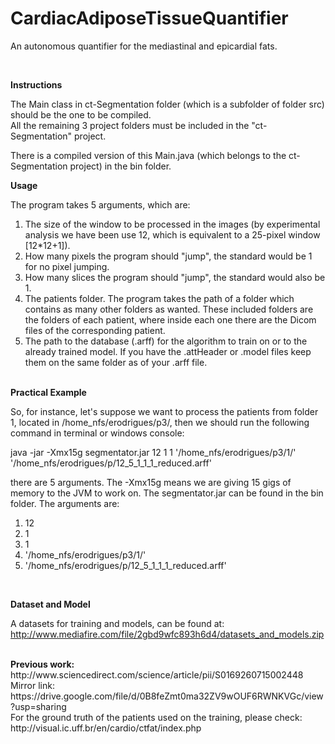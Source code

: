 # CardiacAdiposeTissueQuantifier
An autonomous quantifier for the mediastinal and epicardial fats.

<br>

<b>Instructions</b>

The Main class in ct-Segmentation folder (which is a subfolder of folder src) should be the one to be compiled. <br>
All the remaining 3 project folders must be included in the "ct-Segmentation" project.<br>

There is a compiled version of this Main.java (which belongs to the ct-Segmentation project) in the bin folder. <br>

<b>Usage</b>

The program takes 5 arguments, which are:

1) The size of the window to be processed in the images (by experimental analysis we have been use 12, which is equivalent to a 25-pixel window [12*12+1]).<br>
2) How many pixels the program should "jump", the standard would be 1 for no pixel jumping.<br>
3) How many slices the program should "jump", the standard would also be 1.<br>
4) The patients folder. The program takes the path of a folder which contains as many other folders as wanted. These included folders are the folders of each patient, where inside each one there are the Dicom files of the corresponding patient.<br>
5) The path to the database (.arff) for the algorithm to train on or to the already trained model. If you have the .attHeader or .model files keep them on the same folder as of your .arff file.<br>

<br>
<b>Practical Example</b>

So, for instance, let's suppose we want to process the patients from folder 1, located in /home_nfs/erodrigues/p3/, then we should run the following command in terminal or windows console:

java -jar -Xmx15g 
segmentator.jar 12 1 1
'/home_nfs/erodrigues/p3/1/'
'/home_nfs/erodrigues/p/12_5_1_1_1_reduced.arff' 


there are 5 arguments. The -Xmx15g means we are giving 15 gigs of memory to the JVM to work on. The segmentator.jar can be found in the bin folder. The arguments are:<br>

1) 12<br>
2) 1<br>
3) 1<br>
4) '/home_nfs/erodrigues/p3/1/'<br>
5) '/home_nfs/erodrigues/p/12_5_1_1_1_reduced.arff'<br>
<br>

<b>Dataset and Model</b><br>

A datasets for training and models, can be found at:<br>
http://www.mediafire.com/file/2gbd9wfc893h6d4/datasets_and_models.zip


<br>
<b>Previous work:</b><br>
http://www.sciencedirect.com/science/article/pii/S0169260715002448
Mirror link: https://drive.google.com/file/d/0B8feZmt0ma32ZV9wOUF6RWNKVGc/view?usp=sharing

<br>
For the ground truth of the patients used on the training, please check:
http://visual.ic.uff.br/en/cardio/ctfat/index.php
